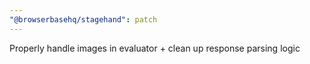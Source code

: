 ```yaml
---
"@browserbasehq/stagehand": patch
---
```


Properly handle images in evaluator + clean up response parsing logic 
